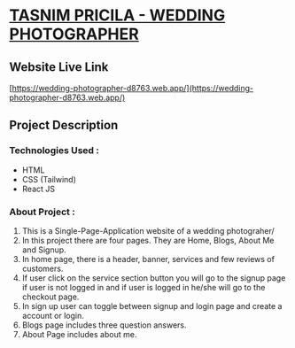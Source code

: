# [TASNIM PRICILA - WEDDING PHOTOGRAPHER](https://wedding-photographer-d8763.web.app/)


## Website Live Link

[https://wedding-photographer-d8763.web.app/](https://wedding-photographer-d8763.web.app/) 

## Project Description

### **Technologies Used** :

* HTML
* CSS (Tailwind)
* React JS

### **About Project** :

1. This is a Single-Page-Application website of a wedding photograher/
2. In this project there are four pages. They are Home, Blogs, About Me and Signup.
3. In home page, there is a header, banner, services and few reviews of customers.
4. If user click on the service section button you will go to the signup page if user is not logged in and if user is logged in he/she will go to the checkout page.
5. In sign up user can toggle between signup and login page and create a account or login.
6. Blogs page includes three question answers.
7. About Page includes about me.
